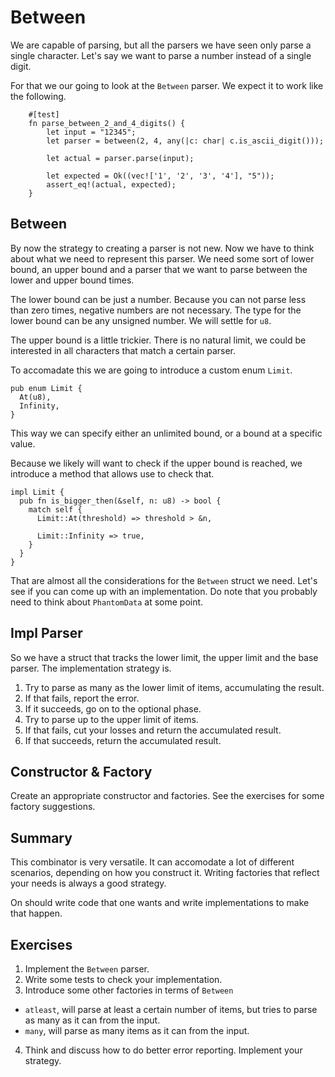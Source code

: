 # Between
We are capable of parsing, but all the parsers we have seen
only parse a single character. Let's say we want to parse a
number instead of a single digit.

For that we our going to look at the `Between` parser. We
expect it to work like the following.

```
    #[test]
    fn parse_between_2_and_4_digits() {
        let input = "12345";
        let parser = between(2, 4, any(|c: char| c.is_ascii_digit()));

        let actual = parser.parse(input);

        let expected = Ok((vec!['1', '2', '3', '4'], "5"));
        assert_eq!(actual, expected);
    }
```

## Between
By now the strategy to creating a parser is not new. Now we have
to think about what we need to represent this parser. We need
some sort of lower bound, an upper bound and a parser that we
want to parse between the lower and upper bound times.

The lower bound can be just a number. Because you can not parse
less than zero times, negative numbers are not necessary. The type
for the lower bound can be any unsigned number. We will settle for
`u8`.

The upper bound is a little trickier. There is no natural limit,
we could be interested in all characters that match a certain parser.

To accomadate this we are going to introduce a custom enum `Limit`.

```
pub enum Limit {
  At(u8),
  Infinity,
}
```

This way we can specify either an unlimited bound, or a bound at a
specific value.

Because we likely will want to check if the upper bound is reached,
we introduce a method that allows use to check that.

```
impl Limit {
  pub fn is_bigger_then(&self, n: u8) -> bool {
    match self {
      Limit::At(threshold) => threshold > &n,

      Limit::Infinity => true,
    }
  }
}
```

That are almost all the considerations for the `Between` struct we
need. Let's see if you can come up with an implementation. Do note
that you probably need to think about `PhantomData` at some point.

## Impl Parser
So we have a struct that tracks the lower limit, the upper limit and
the base parser. The implementation strategy is.

1. Try to parse as many as the lower limit of items, accumulating the
   result.
2. If that fails, report the error.
3. If it succeeds, go on to the optional phase.
4. Try to parse up to the upper limit of items.
5. If that fails, cut your losses and return the accumulated result.
6. If that succeeds, return the accumulated result. 

## Constructor & Factory
Create an appropriate constructor and factories. See the exercises
for some factory suggestions.

## Summary
This combinator is very versatile. It can accomodate a lot of different
scenarios, depending on how you construct it. Writing factories that
reflect your needs is always a good strategy.

On should write code that one wants and write implementations to make
that happen.

## Exercises
1. Implement the `Between` parser.
2. Write some tests to check your implementation.
3. Introduce some other factories in terms of `Between`

* `atleast`, will parse at least a certain number of items, but
   tries to parse as many as it can from the input.
* `many`, will parse as many items as it can from the input.

4. Think and discuss how to do better error reporting. Implement
   your strategy.